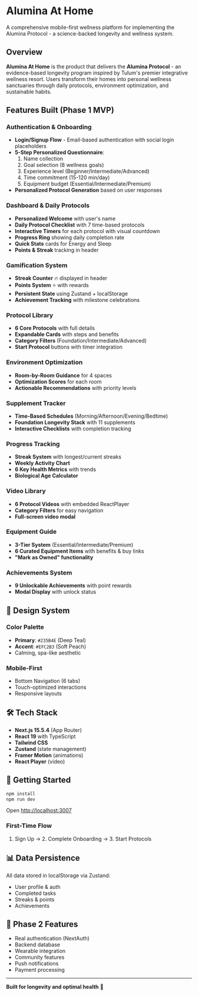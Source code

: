 # Alumina At Home

A comprehensive mobile-first wellness platform for implementing the Alumina Protocol - a science-backed longevity and wellness system.

## Overview

**Alumina At Home** is the product that delivers the **Alumina Protocol** - an evidence-based longevity program inspired by Tulum's premier integrative wellness resort. Users transform their homes into personal wellness sanctuaries through daily protocols, environment optimization, and sustainable habits.

## Features Built (Phase 1 MVP)

### Authentication & Onboarding
- **Login/Signup Flow** - Email-based authentication with social login placeholders
- **5-Step Personalized Questionnaire**:
  1. Name collection
  2. Goal selection (8 wellness goals)
  3. Experience level (Beginner/Intermediate/Advanced)
  4. Time commitment (15-120 min/day)
  5. Equipment budget (Essential/Intermediate/Premium)
- **Personalized Protocol Generation** based on user responses

### Dashboard & Daily Protocols
- **Personalized Welcome** with user's name
- **Daily Protocol Checklist** with 7 time-based protocols
- **Interactive Timers** for each protocol with visual countdown
- **Progress Ring** showing daily completion rate
- **Quick Stats** cards for Energy and Sleep
- **Points & Streak** tracking in header

### Gamification System
- **Streak Counter** 🔥 displayed in header
- **Points System** ⭐ with rewards
- **Persistent State** using Zustand + localStorage
- **Achievement Tracking** with milestone celebrations

### Protocol Library
- **6 Core Protocols** with full details
- **Expandable Cards** with steps and benefits
- **Category Filters** (Foundation/Intermediate/Advanced)
- **Start Protocol** buttons with timer integration

### Environment Optimization
- **Room-by-Room Guidance** for 4 spaces
- **Optimization Scores** for each room
- **Actionable Recommendations** with priority levels

### Supplement Tracker
- **Time-Based Schedules** (Morning/Afternoon/Evening/Bedtime)
- **Foundation Longevity Stack** with 11 supplements
- **Interactive Checklists** with completion tracking

### Progress Tracking
- **Streak System** with longest/current streaks
- **Weekly Activity Chart**
- **6 Key Health Metrics** with trends
- **Biological Age Calculator**

### Video Library
- **6 Protocol Videos** with embedded ReactPlayer
- **Category Filters** for easy navigation
- **Full-screen video modal**

### Equipment Guide
- **3-Tier System** (Essential/Intermediate/Premium)
- **6 Curated Equipment Items** with benefits & buy links
- **"Mark as Owned" functionality**

### Achievements System
- **9 Unlockable Achievements** with point rewards
- **Modal Display** with unlock status

## 🎨 Design System

### Color Palette
- **Primary**: `#235B4E` (Deep Teal)
- **Accent**: `#EFC2B3` (Soft Peach)
- Calming, spa-like aesthetic

### Mobile-First
- Bottom Navigation (6 tabs)
- Touch-optimized interactions
- Responsive layouts

## 🛠 Tech Stack

- **Next.js 15.5.4** (App Router)
- **React 19** with TypeScript
- **Tailwind CSS**
- **Zustand** (state management)
- **Framer Motion** (animations)
- **React Player** (video)

## 🚦 Getting Started

```bash
npm install
npm run dev
```

Open [http://localhost:3007](http://localhost:3007)

### First-Time Flow
1. Sign Up → 2. Complete Onboarding → 3. Start Protocols

## 📊 Data Persistence

All data stored in localStorage via Zustand:
- User profile & auth
- Completed tasks
- Streaks & points
- Achievements

## 🔮 Phase 2 Features

- Real authentication (NextAuth)
- Backend database
- Wearable integration
- Community features
- Push notifications
- Payment processing

---

**Built for longevity and optimal health** 🌿
